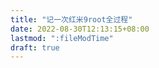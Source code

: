 ```yaml
---
title: "记一次红米9root全过程"
date: 2022-08-30T12:13:15+08:00
lastmod: ":fileModTime"
draft: true
---
```


